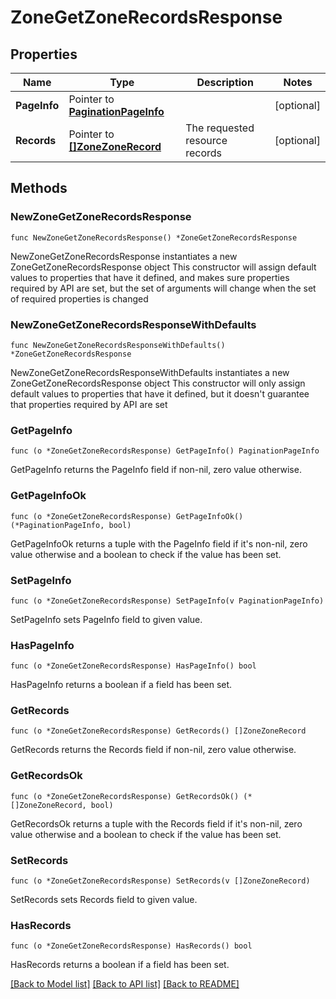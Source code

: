 # ZoneGetZoneRecordsResponse

## Properties

Name | Type | Description | Notes
------------ | ------------- | ------------- | -------------
**PageInfo** | Pointer to [**PaginationPageInfo**](PaginationPageInfo.md) |  | [optional] 
**Records** | Pointer to [**[]ZoneZoneRecord**](ZoneZoneRecord.md) | The requested resource records | [optional] 

## Methods

### NewZoneGetZoneRecordsResponse

`func NewZoneGetZoneRecordsResponse() *ZoneGetZoneRecordsResponse`

NewZoneGetZoneRecordsResponse instantiates a new ZoneGetZoneRecordsResponse object
This constructor will assign default values to properties that have it defined,
and makes sure properties required by API are set, but the set of arguments
will change when the set of required properties is changed

### NewZoneGetZoneRecordsResponseWithDefaults

`func NewZoneGetZoneRecordsResponseWithDefaults() *ZoneGetZoneRecordsResponse`

NewZoneGetZoneRecordsResponseWithDefaults instantiates a new ZoneGetZoneRecordsResponse object
This constructor will only assign default values to properties that have it defined,
but it doesn't guarantee that properties required by API are set

### GetPageInfo

`func (o *ZoneGetZoneRecordsResponse) GetPageInfo() PaginationPageInfo`

GetPageInfo returns the PageInfo field if non-nil, zero value otherwise.

### GetPageInfoOk

`func (o *ZoneGetZoneRecordsResponse) GetPageInfoOk() (*PaginationPageInfo, bool)`

GetPageInfoOk returns a tuple with the PageInfo field if it's non-nil, zero value otherwise
and a boolean to check if the value has been set.

### SetPageInfo

`func (o *ZoneGetZoneRecordsResponse) SetPageInfo(v PaginationPageInfo)`

SetPageInfo sets PageInfo field to given value.

### HasPageInfo

`func (o *ZoneGetZoneRecordsResponse) HasPageInfo() bool`

HasPageInfo returns a boolean if a field has been set.

### GetRecords

`func (o *ZoneGetZoneRecordsResponse) GetRecords() []ZoneZoneRecord`

GetRecords returns the Records field if non-nil, zero value otherwise.

### GetRecordsOk

`func (o *ZoneGetZoneRecordsResponse) GetRecordsOk() (*[]ZoneZoneRecord, bool)`

GetRecordsOk returns a tuple with the Records field if it's non-nil, zero value otherwise
and a boolean to check if the value has been set.

### SetRecords

`func (o *ZoneGetZoneRecordsResponse) SetRecords(v []ZoneZoneRecord)`

SetRecords sets Records field to given value.

### HasRecords

`func (o *ZoneGetZoneRecordsResponse) HasRecords() bool`

HasRecords returns a boolean if a field has been set.


[[Back to Model list]](../README.md#documentation-for-models) [[Back to API list]](../README.md#documentation-for-api-endpoints) [[Back to README]](../README.md)


